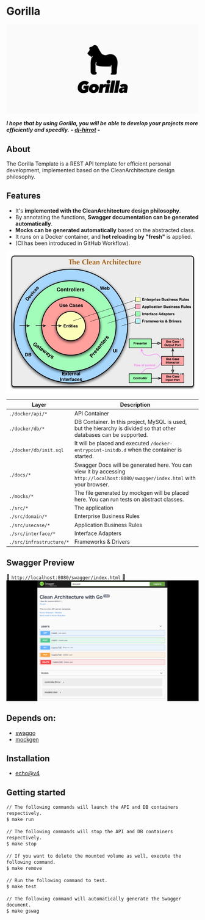 # Gorilla
![Gorilla logo](/assets/images/logo.jpg)

***I hope that by using Gorilla, you will be able to develop your projects more efficiently and speedily.***
***- [dj-hirrot](https://github.com/dj-hirrot) -***

## About

The Gorilla Template is a REST API template for efficient personal development, implemented based on the CleanArchitecture design philosophy.

## Features
- It's **implemented with the CleanArchitecture design philosophy**.
- By annotating the functions, **Swagger documentation can be generated automatically**.
- **Mocks can be generated automatically** based on the abstracted class.
- It runs on a Docker container, and **hot reloading by "fresh"** is applied.
- (CI has been introduced in GitHub Workflow).

![CleanArchitecture](/assets/images/clean_architecture.jpg)

| Layer | Description |
| --- | ------- |
| `./docker/api/*` | API Container |
| `./docker/db/*` | DB Container. In this project, MySQL is used, but the hierarchy is divided so that other databases can be supported. |
| `./docker/db/init.sql` | It will be placed and executed `/docker-entrypoint-initdb.d` when the container is started. |
| `./docs/*` | Swagger Docs will be generated here. You can view it by accessing `http://localhost:8080/swagger/index.html` with your browser. |
| `./mocks/*` | The file generated by mockgen will be placed here. You can run tests on abstract classes. |
| `./src/*` | The application |
| `./src/domain/*` | Enterprise Business Rules |
| `./src/usecase/*` | Application Business Rules |
| `./src/interface/*` | Interface Adapters |
| `./src/infrastructure/*` | Frameworks & Drivers |

## Swagger Preview
🍺 `http://localhost:8080/swagger/index.html` 🍺
![Swagger preview](/assets/images/swagger_preview.png)

## Depends on:
- [swaggo](https://github.com/swaggo/swag)
- [mockgen](https://github.com/golang/mock)

## Installation
- [echo@v4](https://echo.labstack.com/)

## Getting started
```
// The following commands will launch the API and DB containers respectively.
$ make run

// The following commands will stop the API and DB containers respectively.
$ make stop

// If you want to delete the mounted volume as well, execute the following command.
$ make remove

// Run the following command to test.
$ make test

// The following command will automatically generate the Swagger document.
$ make gswag
```
